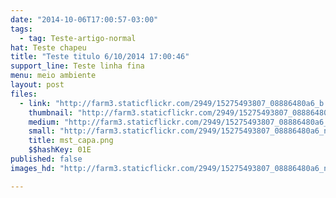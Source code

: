 ```yaml
---
date: "2014-10-06T17:00:57-03:00"
tags:
  - tag: Teste-artigo-normal
hat: Teste chapeu
title: "Teste titulo 6/10/2014 17:00:46"
support_line: Teste linha fina
menu: meio ambiente
layout: post
files:
  - link: "http://farm3.staticflickr.com/2949/15275493807_08886480a6_b.jpg"
    thumbnail: "http://farm3.staticflickr.com/2949/15275493807_08886480a6_t.jpg"
    medium: "http://farm3.staticflickr.com/2949/15275493807_08886480a6_z.jpg"
    small: "http://farm3.staticflickr.com/2949/15275493807_08886480a6_n.jpg"
    title: mst_capa.png
    $$hashKey: 01E
published: false
images_hd: "http://farm3.staticflickr.com/2949/15275493807_08886480a6_n.jpg"

---
```

